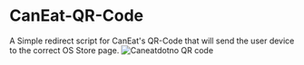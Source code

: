 # CanEat-QR-Code
A Simple redirect script for CanEat's QR-Code that will send the user device
to the correct OS Store page. 
![Caneatdotno QR code](https://i.imgur.com/p0prJvF.jpg)
